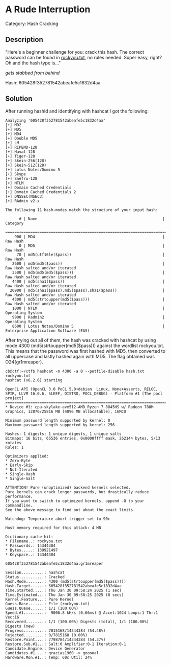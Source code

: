 # A Rude Interruption

Category: Hash Cracking

## Description
"Here's a beginner challenge for you: crack this hash. The correct password can be found in [rockyou.txt](https://github.com/brannondorsey/naive-hashcat/releases/download/data/rockyou.txt), no rules needed. Super easy, right? Oh and the hash type is..."

*gets stabbed from behind*

Hash: 605428f352781542abeafe5c1832d4aa

## Solution

After running hashid and identifying with hashcat I got the following:

```
Analyzing '605428f352781542abeafe5c1832d4aa'
[+] MD2 
[+] MD5 
[+] MD4 
[+] Double MD5 
[+] LM 
[+] RIPEMD-128 
[+] Haval-128 
[+] Tiger-128 
[+] Skein-256(128) 
[+] Skein-512(128) 
[+] Lotus Notes/Domino 5 
[+] Skype 
[+] Snefru-128 
[+] NTLM 
[+] Domain Cached Credentials 
[+] Domain Cached Credentials 2 
[+] DNSSEC(NSEC3) 
[+] RAdmin v2.x 

The following 11 hash-modes match the structure of your input hash:

      # | Name                                                       | Category
  ======+============================================================+======================================
    900 | MD4                                                        | Raw Hash
      0 | MD5                                                        | Raw Hash
     70 | md5(utf16le($pass))                                        | Raw Hash
   2600 | md5(md5($pass))                                            | Raw Hash salted and/or iterated
   3500 | md5(md5(md5($pass)))                                       | Raw Hash salted and/or iterated
   4400 | md5(sha1($pass))                                           | Raw Hash salted and/or iterated
  20900 | md5(sha1($pass).md5($pass).sha1($pass))                    | Raw Hash salted and/or iterated
   4300 | md5(strtoupper(md5($pass)))                                | Raw Hash salted and/or iterated
   1000 | NTLM                                                       | Operating System
   9900 | Radmin2                                                    | Operating System
   8600 | Lotus Notes/Domino 5                                       | Enterprise Application Software (EAS)
```
After trying out all of them, the hash was cracked with hashcat by using mode 4300 (md5(strtoupper(md5($pass))) against the wordlist rockyou.txt. This means that the password was first hashed with MD5, then converted to all uppercase and lastly hashed again with MD5. The flag obtained was O24{gr1mreaper}.

```
cb@ctf:~/ctf$ hashcat -m 4300 -a 0 --potfile-disable hash.txt rockyou.txt
hashcat (v6.2.6) starting

OpenCL API (OpenCL 3.0 PoCL 5.0+debian  Linux, None+Asserts, RELOC, SPIR, LLVM 16.0.6, SLEEF, DISTRO, POCL_DEBUG) - Platform #1 [The pocl project]
==================================================================================================================================================
* Device #1: cpu-skylake-avx512-AMD Ryzen 7 8845HS w/ Radeon 780M Graphics, 12876/25816 MB (4096 MB allocatable), 16MCU

Minimum password length supported by kernel: 0
Maximum password length supported by kernel: 256

Hashes: 1 digests; 1 unique digests, 1 unique salts
Bitmaps: 16 bits, 65536 entries, 0x0000ffff mask, 262144 bytes, 5/13 rotates
Rules: 1

Optimizers applied:
* Zero-Byte
* Early-Skip
* Not-Iterated
* Single-Hash
* Single-Salt

ATTENTION! Pure (unoptimized) backend kernels selected.
Pure kernels can crack longer passwords, but drastically reduce performance.
If you want to switch to optimized kernels, append -O to your commandline.
See the above message to find out about the exact limits.

Watchdog: Temperature abort trigger set to 90c

Host memory required for this attack: 4 MB

Dictionary cache hit:
* Filename..: rockyou.txt
* Passwords.: 14344384
* Bytes.....: 139921497
* Keyspace..: 14344384

605428f352781542abeafe5c1832d4aa:gr1mreaper               
                                                          
Session..........: hashcat
Status...........: Cracked
Hash.Mode........: 4300 (md5(strtoupper(md5($pass))))
Hash.Target......: 605428f352781542abeafe5c1832d4aa
Time.Started.....: Thu Jan 30 09:58:24 2025 (1 sec)
Time.Estimated...: Thu Jan 30 09:58:25 2025 (0 secs)
Kernel.Feature...: Pure Kernel
Guess.Base.......: File (rockyou.txt)
Guess.Queue......: 1/1 (100.00%)
Speed.#1.........:  9006.8 kH/s (0.66ms) @ Accel:1024 Loops:1 Thr:1 Vec:16
Recovered........: 1/1 (100.00%) Digests (total), 1/1 (100.00%) Digests (new)
Progress.........: 7815168/14344384 (54.48%)
Rejected.........: 0/7815168 (0.00%)
Restore.Point....: 7798784/14344384 (54.37%)
Restore.Sub.#1...: Salt:0 Amplifier:0-1 Iteration:0-1
Candidate.Engine.: Device Generator
Candidates.#1....: gracias1960 -> gooooal
Hardware.Mon.#1..: Temp: 60c Util: 24%
```


